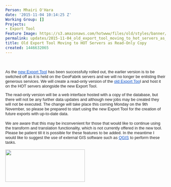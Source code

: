 ```yaml
---
Person: Mhairi O'Hara
date: '2015-11-04 10:14:25 Z'
Working Group: []
Projects:
- Export Tool
Feature Image: https://s3.amazonaws.com/hotwww/files/old/styles/banner/public/export_tool.png
permalink: updates/2015-11-04_old_export_tool_moving_to_hot_servers_as_read-only_copy
title: Old Export Tool Moving to HOT Servers as Read-Only Copy
created: 1446632065
---
```

<p>&nbsp;</p><p style="color: #222222; font-family: arial, sans-serif; font-size: 12.8px; line-height: normal;">As the&nbsp;<a style="color: #1155cc;" href="http://export.hotosm.org/" target="_blank">new Export Tool</a>&nbsp;has been successfully rolled out, the earlier version is to be switched off as it is held on the GeoFabrik servers and we will no longer be enlisting their generous services. We will create a read-only version of the&nbsp;<a style="color: #1155cc;" href="http://old-export.hotosm.org/" target="_blank">old Export Too</a>l and host it on the HOT servers alongside the new Export Tool.</p><div style="color: #222222; font-family: arial, sans-serif; font-size: 12.8px; line-height: normal;">The read-only version will be a web interface hosted with a copy of the database, but there will not be any further data updates and although new jobs may be created they will not be executed. The change will take place this coming Monday on the 9th November, so please be prepared to start using the new Export Tool for the creation of future exports with up-to-date data.</div><div style="color: #222222; font-family: arial, sans-serif; font-size: 12.8px; line-height: normal;">&nbsp;</div><div style="color: #222222; font-family: arial, sans-serif; font-size: 12.8px; line-height: normal;">We are aware that this may be inconvenient for those that would like to continue using the transform and translation functionality, which is not currently offered in the new tool. Please be patient till it is possible for these features to be added. In the meantime I would like to suggest the use of external GIS software such as&nbsp;<a style="color: #1155cc;" href="http://www.qgis.org/" target="_blank">QGIS</a><div style="position: absolute; visibility: hidden; cursor: pointer; display: inline-block; width: 16px; height: 16px;">&nbsp;</div>&nbsp;to perform these tasks.</div><div style="color: #222222; font-family: arial, sans-serif; font-size: 12.8px; line-height: normal;">&nbsp;</div><div style="color: #222222; font-family: arial, sans-serif; font-size: 12.8px; line-height: normal;"><img class="image-medium" src="https://s3.amazonaws.com/hotwww/files/old/styles/medium/public/export_tool_1.png?itok=0lzdOC_s" alt="" width="250" height="102"></div><div style="color: #222222; font-family: arial, sans-serif; font-size: 12.8px; line-height: normal;"><em style="font-size: 12.8px;">&nbsp;</em></div><div style="color: #222222; font-family: arial, sans-serif; font-size: 12.8px; line-height: normal;">&nbsp;</div><div style="color: #222222; font-family: arial, sans-serif; font-size: 12.8px; line-height: normal;">&nbsp;</div>
